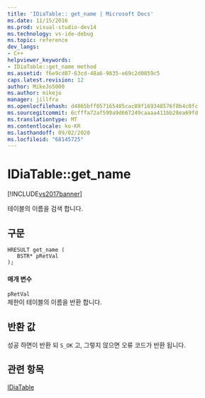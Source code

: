 ```yaml
---
title: 'IDiaTable:: get_name | Microsoft Docs'
ms.date: 11/15/2016
ms.prod: visual-studio-dev14
ms.technology: vs-ide-debug
ms.topic: reference
dev_langs:
- C++
helpviewer_keywords:
- IDiaTable::get_name method
ms.assetid: f6e9cd07-63cd-48a6-9835-e69c2d0859c5
caps.latest.revision: 12
author: MikeJo5000
ms.author: mikejo
manager: jillfra
ms.openlocfilehash: d4865bff057165405cac89f169348576f8b4c0fc
ms.sourcegitcommit: 6cfffa72af599a9d667249caaaa411bb28ea69fd
ms.translationtype: MT
ms.contentlocale: ko-KR
ms.lasthandoff: 09/02/2020
ms.locfileid: "68145725"
---
```

# <a name="idiatableget_name"></a>IDiaTable::get_name
[!INCLUDE[vs2017banner](../../includes/vs2017banner.md)]

테이블의 이름을 검색 합니다.  
  
## <a name="syntax"></a>구문  
  
```cpp#  
HRESULT get_name (   
   BSTR* pRetVal  
);  
```  
  
#### <a name="parameters"></a>매개 변수  
 `pRetVal`  
 제한이 테이블의 이름을 반환 합니다.  
  
## <a name="return-value"></a>반환 값  
 성공 하면이 반환 되 `S_OK` 고, 그렇지 않으면 오류 코드가 반환 됩니다.  
  
## <a name="see-also"></a>관련 항목  
 [IDiaTable](../../debugger/debug-interface-access/idiatable.md)
